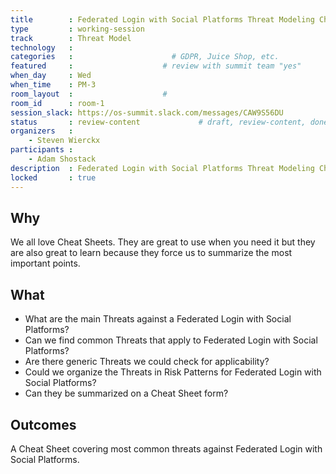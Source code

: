 ```yaml
---
title        : Federated Login with Social Platforms Threat Modeling Cheat Sheet
type         : working-session
track        : Threat Model
technology   :
categories   :                      # GDPR, Juice Shop, etc.
featured     :                    # review with summit team "yes"
when_day     : Wed
when_time    : PM-3
room_layout  :                    #
room_id      : room-1
session_slack: https://os-summit.slack.com/messages/CAW9S56DU
status       : review-content             # draft, review-content, done
organizers   :
    - Steven Wierckx
participants :
    - Adam Shostack
description  : Federated Login with Social Platforms Threat Modeling Cheat Sheet
locked       : true
---
```


## Why

We all love Cheat Sheets. They are great to use when you need it but they are also great to learn because they force us to summarize the most important points.


## What

 - What are the main Threats against a Federated Login with Social Platforms?
 - Can we find common Threats that apply to Federated Login with Social Platforms?
 - Are there generic Threats we could check for applicability?
 - Could we organize the Threats in Risk Patterns for Federated Login with Social Platforms?
 - Can they be summarized on a Cheat Sheet form?

## Outcomes

A Cheat Sheet covering most common threats against Federated Login with Social Platforms.
